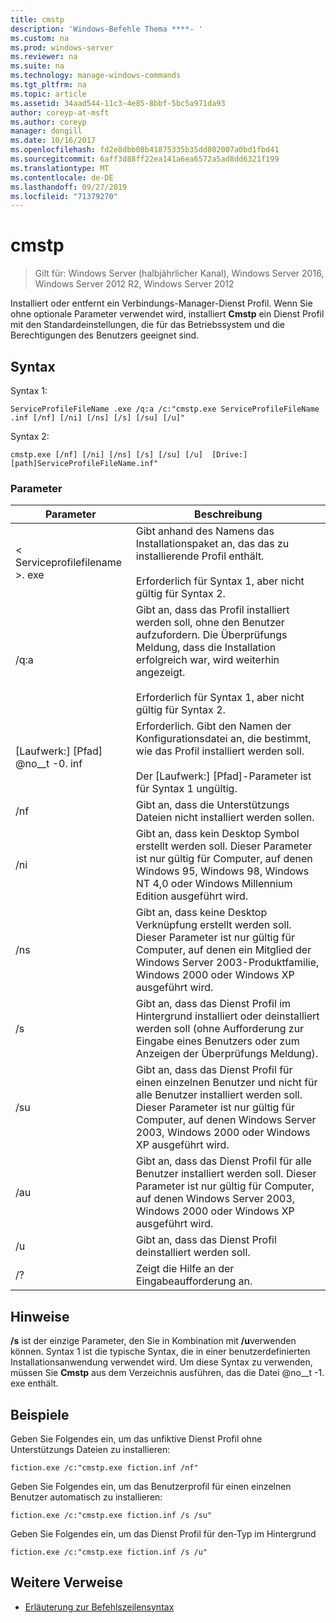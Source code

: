 ```yaml
---
title: cmstp
description: 'Windows-Befehle Thema ****- '
ms.custom: na
ms.prod: windows-server
ms.reviewer: na
ms.suite: na
ms.technology: manage-windows-commands
ms.tgt_pltfrm: na
ms.topic: article
ms.assetid: 34aad544-11c3-4e85-8bbf-5bc5a971da93
author: coreyp-at-msft
ms.author: coreyp
manager: dongill
ms.date: 10/16/2017
ms.openlocfilehash: fd2e8dbb08b41875335b35dd802007a0bd1fbd41
ms.sourcegitcommit: 6aff3d88ff22ea141a6ea6572a5ad8dd6321f199
ms.translationtype: MT
ms.contentlocale: de-DE
ms.lasthandoff: 09/27/2019
ms.locfileid: "71379270"
---
```

# <a name="cmstp"></a>cmstp

>Gilt für: Windows Server (halbjährlicher Kanal), Windows Server 2016, Windows Server 2012 R2, Windows Server 2012

Installiert oder entfernt ein Verbindungs-Manager-Dienst Profil. Wenn Sie ohne optionale Parameter verwendet wird, installiert **Cmstp** ein Dienst Profil mit den Standardeinstellungen, die für das Betriebssystem und die Berechtigungen des Benutzers geeignet sind. 
## <a name="syntax"></a>Syntax
Syntax 1:
```
ServiceProfileFileName .exe /q:a /c:"cmstp.exe ServiceProfileFileName .inf [/nf] [/ni] [/ns] [/s] [/su] [/u]"
```
Syntax 2:
```
cmstp.exe [/nf] [/ni] [/ns] [/s] [/su] [/u]  [Drive:][path]ServiceProfileFileName.inf"
```
### <a name="parameters"></a>Parameter
|Parameter|Beschreibung|
|-------|--------|
|< Serviceprofilefilename >. exe|Gibt anhand des Namens das Installationspaket an, das das zu installierende Profil enthält.<br /><br />Erforderlich für Syntax 1, aber nicht gültig für Syntax 2.|
|/q:a|Gibt an, dass das Profil installiert werden soll, ohne den Benutzer aufzufordern. Die Überprüfungs Meldung, dass die Installation erfolgreich war, wird weiterhin angezeigt.<br /><br />Erforderlich für Syntax 1, aber nicht gültig für Syntax 2.|
|[Laufwerk:] [Pfad] @no__t -0. inf|Erforderlich. Gibt den Namen der Konfigurationsdatei an, die bestimmt, wie das Profil installiert werden soll.<br /><br />Der [Laufwerk:] [Pfad]-Parameter ist für Syntax 1 ungültig.|
|/nf|Gibt an, dass die Unterstützungs Dateien nicht installiert werden sollen.|
|/ni|Gibt an, dass kein Desktop Symbol erstellt werden soll. Dieser Parameter ist nur gültig für Computer, auf denen Windows 95, Windows 98, Windows NT 4,0 oder Windows Millennium Edition ausgeführt wird.|
|/ns|Gibt an, dass keine Desktop Verknüpfung erstellt werden soll. Dieser Parameter ist nur gültig für Computer, auf denen ein Mitglied der Windows Server 2003-Produktfamilie, Windows 2000 oder Windows XP ausgeführt wird.|
|/s|Gibt an, dass das Dienst Profil im Hintergrund installiert oder deinstalliert werden soll (ohne Aufforderung zur Eingabe eines Benutzers oder zum Anzeigen der Überprüfungs Meldung).|
|/su|Gibt an, dass das Dienst Profil für einen einzelnen Benutzer und nicht für alle Benutzer installiert werden soll. Dieser Parameter ist nur gültig für Computer, auf denen Windows Server 2003, Windows 2000 oder Windows XP ausgeführt wird.|
|/au|Gibt an, dass das Dienst Profil für alle Benutzer installiert werden soll. Dieser Parameter ist nur gültig für Computer, auf denen Windows Server 2003, Windows 2000 oder Windows XP ausgeführt wird.|
|/u|Gibt an, dass das Dienst Profil deinstalliert werden soll.|
|/?|Zeigt die Hilfe an der Eingabeaufforderung an.|
## <a name="remarks"></a>Hinweise
**/s** ist der einzige Parameter, den Sie in Kombination mit **/u**verwenden können.
Syntax 1 ist die typische Syntax, die in einer benutzerdefinierten Installationsanwendung verwendet wird. Um diese Syntax zu verwenden, müssen Sie **Cmstp** aus dem Verzeichnis ausführen, das die Datei @no__t -1. exe enthält.
## <a name="BKMK_Examples"></a>Beispiele
Geben Sie Folgendes ein, um das unfiktive Dienst Profil ohne Unterstützungs Dateien zu installieren:
```
fiction.exe /c:"cmstp.exe fiction.inf /nf"
```
Geben Sie Folgendes ein, um das Benutzerprofil für einen einzelnen Benutzer automatisch zu installieren:
```
fiction.exe /c:"cmstp.exe fiction.inf /s /su"
```
Geben Sie Folgendes ein, um das Dienst Profil für den-Typ im Hintergrund
```
fiction.exe /c:"cmstp.exe fiction.inf /s /u"
```
## <a name="additional-references"></a>Weitere Verweise
-   [Erläuterung zur Befehlszeilensyntax](command-line-syntax-key.md)
